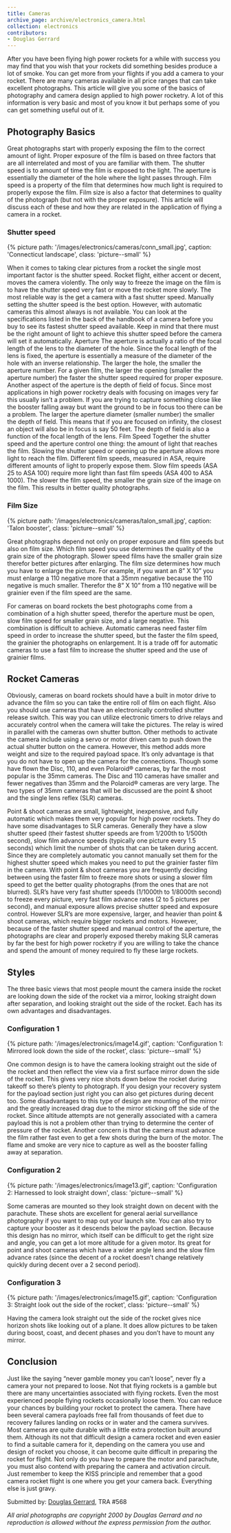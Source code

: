 ```yaml
---
title: Cameras
archive_page: archive/electronics_camera.html
collection: electronics
contributors:
- Douglas Gerrard
---
```


After you have been flying high power rockets for a while with success you may find that you wish that your rockets did something besides produce a lot of smoke.
You can get more from your flights if you add a camera to your rocket.
There are many cameras available in all price ranges that can take excellent photographs.
This article will give you some of the basics of photography and camera design applied to high power rocketry.
A lot of this information is very basic and most of you know it but perhaps some of you can get something useful out of it.

## Photography Basics

Great photographs start with properly exposing the film to the correct amount of light.
Proper exposure of the film is based on three factors that are all interrelated and most of you are familiar with them.
The shutter speed is to amount of time the film is exposed to the light.
The aperture is essentially the diameter of the hole where the light passes through.
Film speed is a property of the film that determines how much light is required to properly expose the film.
Film size is also a factor that determines to quality of the photograph (but not with the proper exposure).
This article will discuss each of these and how they are related in the application of flying a camera in a rocket.

### Shutter speed

{% picture path: '/images/electronics/cameras/conn_small.jpg', caption: 'Connecticut landscape', class: 'picture--small' %}

When it comes to taking clear pictures from a rocket the single most important factor is the shutter speed.
Rocket flight, either accent or decent, moves the camera violently.
The only way to freeze the image on the film is to have the shutter speed very fast or move the rocket more slowly.
The most reliable way is the get a camera with a fast shutter speed.
Manually setting the shutter speed is the best option.
However, with automatic cameras this almost always is not available.
You can look at the specifications listed in the back of the handbook of a camera before you buy to see its fastest shutter speed available.
Keep in mind that there must be the right amount of light to achieve this shutter speed before the camera will set it automatically.
Aperture The aperture is actually a ratio of the focal length of the lens to the diameter of the hole.
Since the focal length of the lens is fixed, the aperture is essentially a measure of the diameter of the hole with an inverse relationship.
The larger the hole, the smaller the aperture number.
For a given film, the larger the opening (smaller the aperture number) the faster the shutter speed required for proper exposure.
Another aspect of the aperture is the depth of field of focus.
Since most applications in high power rocketry deals with focusing on images very far this usually isn’t a problem.
If you are trying to capture something close like the booster falling away but want the ground to be in focus too there can be a problem.
The larger the aperture diameter (smaller number) the smaller the depth of field.
This means that if you are focused on infinity, the closest an object will also be in focus is say 50 feet.
The depth of field is also a function of the focal length of the lens.
Film Speed Together the shutter speed and the aperture control one thing: the amount of light that reaches the film.
Slowing the shutter speed or opening up the aperture allows more light to reach the film.
Different film speeds, measured in ASA, require different amounts of light to properly expose them.
Slow film speeds (ASA 25 to ASA 100) require more light than fast film speeds (ASA 400 to ASA 1000).
The slower the film speed, the smaller the grain size of the image on the film.
This results in better quality photographs.

### Film Size

{% picture path: '/images/electronics/cameras/talon_small.jpg', caption: 'Talon booster', class: 'picture--small' %}

Great photographs depend not only on proper exposure and film speeds but also on film size.
Which film speed you use determines the quality of the grain size of the photograph.
Slower speed films have the smaller grain size therefor better pictures after enlarging.
The film size determines how much you have to enlarge the picture.
For example, if you want an 8” X 10” you must enlarge a 110 negative more that a 35mm negative because the 110 negative is much smaller.
Therefor the 8” X 10” from a 110 negative will be grainier even if the film speed are the same.

For cameras on board rockets the best photographs come from a combination of a high shutter speed, therefor the aperture must be open, slow film speed for smaller grain size, and a large negative.
This combination is difficult to achieve.
Automatic cameras need faster film speed in order to increase the shutter speed, but the faster the film speed, the grainier the photographs on enlargement.
It is a trade off for automatic cameras to use a fast film to increase the shutter speed and the use of grainier films.

## Rocket Cameras

Obviously, cameras on board rockets should have a built in motor drive to advance the film so you can take the entire roll of film on each flight.
Also you should use cameras that have an electronically controlled shutter release switch.
This way you can utilize electronic timers to drive relays and accurately control when the camera will take the pictures.
The relay is wired in parallel with the cameras own shutter button.
Other methods to activate the camera include using a servo or motor driven cam to push down the actual shutter button on the camera.
However, this method adds more weight and size to the required payload space.
It’s only advantage is that you do not have to open up the camera for the connections.
Though some have flown the Disc, 110, and even Polaroid® cameras, by far the most popular is the 35mm cameras.
The Disc and 110 cameras have smaller and fewer negatives than 35mm and the Polaroid® cameras are very large.
The two types of 35mm cameras that will be discussed are the point & shoot and the single lens reflex (SLR) cameras.

Point & shoot cameras are small, lightweight, inexpensive, and fully automatic which makes them very popular for high power rockets.
They do have some disadvantages to SLR cameras.
Generally they have a slow shutter speed (their fastest shutter speeds are from 1/200th to 1/500th second), slow film advance speeds (typically one picture every 1.5 seconds) which limit the number of shots that can be taken during accent.
Since they are completely automatic you cannot manually set them for the highest shutter speed which makes you need to put the grainier faster film in the camera.
With point & shoot cameras you are frequently deciding between using the faster film to freeze more shots or using a slower film speed to get the better quality photographs (from the ones that are not blurred).
SLR’s have very fast shutter speeds (1/1000th to 1/8000th second) to freeze every picture, very fast film advance rates (2 to 5 pictures per second), and manual exposure allows precise shutter speed and exposure control.
However SLR’s are more expensive, larger, and heavier than point & shoot cameras, which require bigger rockets and motors.
However, because of the faster shutter speed and manual control of the aperture, the photographs are clear and properly exposed thereby making SLR cameras by far the best for high power rocketry if you are willing to take the chance and spend the amount of money required to fly these large rockets.

## Styles

The three basic views that most people mount the camera inside the rocket are looking down the side of the rocket via a mirror, looking straight down after separation, and looking straight out the side of the rocket.
Each has its own advantages and disadvantages.

### Configuration 1

{% picture path: '/images/electronics/image14.gif', caption: 'Configuration 1: Mirrored look down the side of the rocket', class: 'picture--small' %}

One common design is to have the camera looking straight out the side of the rocket and then reflect the view via a first surface mirror down the side of the rocket.
This gives very nice shots down below the rocket during takeoff so there’s plenty to photograph.
If you design your recovery system for the payload section just right you can also get pictures during decent too.
Some disadvantages to this type of design are mounting of the mirror and the greatly increased drag due to the mirror sticking off the side of the rocket.
Since altitude attempts are not generally associated with a camera payload this is not a problem other than trying to determine the center of pressure of the rocket.
Another concern is that the camera must advance the film rather fast even to get a few shots during the burn of the motor.
The flame and smoke are very nice to capture as well as the booster falling away at separation.

### Configuration 2

{% picture path: '/images/electronics/image13.gif', caption: 'Configuration 2: Harnessed to look straight down', class: 'picture--small' %}

Some cameras are mounted so they look straight down on decent with the parachute.
These shots are excellent for general aerial surveillance photography if you want to map out your launch site.
You can also try to capture your booster as it descends below the payload section.
Because this design has no mirror, which itself can be difficult to get the right size and angle, you can get a lot more altitude for a given motor.
Its great for point and shoot cameras which have a wider angle lens and the slow film advance rates (since the decent of a rocket doesn’t change relatively quickly during decent over a 2 second period).

### Configuration 3

{% picture path: '/images/electronics/image15.gif', caption: 'Configuration 3: Straight look out the side of the rocket', class: 'picture--small' %}

Having the camera look straight out the side of the rocket gives nice horizon shots like looking out of a plane.
It does allow pictures to be taken during boost, coast, and decent phases and you don’t have to mount any mirror.

## Conclusion

Just like the saying “never gamble money you can’t loose”, never fly a camera your not prepared to loose.
Not that flying rockets is a gamble but there are many uncertainties associated with flying rockets.
Even the most experienced people flying rockets occasionally loose them.
You can reduce your chances by building your rocket to protect the camera.
There have been several camera payloads free fall from thousands of feet due to recovery failures landing on rocks or in water and the camera survives.
Most cameras are quite durable with a little extra protection built around them.
Although its not that difficult design a camera rocket and even easier to find a suitable camera for it, depending on the camera you use and design of rocket you choose, it can become quite difficult in preparing the rocket for flight.
Not only do you have to prepare the motor and parachute, you must also contend with preparing the camera and activation circuit.
Just remember to keep the KISS principle and remember that a good camera rocket flight is one where you get your camera back.
Everything else is just gravy.

Submitted by: [Douglas Gerrard](mailto:gerrardd@fnoc.navy.mil), TRA #568

_All arial photographs are copyright 2000 by Douglas Gerrard and no reproduction is allowed without the express permission from the author._
